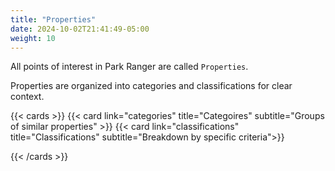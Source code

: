 ```yaml
---
title: "Properties"
date: 2024-10-02T21:41:49-05:00
weight: 10
---
```


All points of interest in Park Ranger are called `Properties`.

Properties are organized into categories and classifications for clear context.

{{< cards  >}}
  {{< card link="categories"  title="Categoires" subtitle="Groups of similar properties" >}}
{{< card link="classifications"  title="Classifications" subtitle="Breakdown by specific criteria">}}

{{< /cards >}}